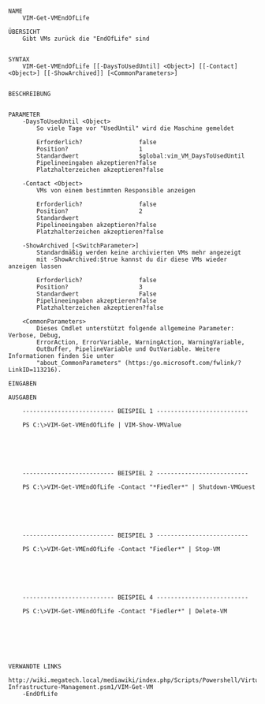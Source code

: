 ﻿```

NAME
    VIM-Get-VMEndOfLife
    
ÜBERSICHT
    Gibt VMs zurück die "EndOfLife" sind
    
    
SYNTAX
    VIM-Get-VMEndOfLife [[-DaysToUsedUntil] <Object>] [[-Contact] <Object>] [[-ShowArchived]] [<CommonParameters>]
    
    
BESCHREIBUNG
    

PARAMETER
    -DaysToUsedUntil <Object>
        So viele Tage vor "UsedUntil" wird die Maschine gemeldet
        
        Erforderlich?                false
        Position?                    1
        Standardwert                 $global:vim_VM_DaysToUsedUntil
        Pipelineeingaben akzeptieren?false
        Platzhalterzeichen akzeptieren?false
        
    -Contact <Object>
        VMs von einem bestimmten Responsible anzeigen
        
        Erforderlich?                false
        Position?                    2
        Standardwert                 
        Pipelineeingaben akzeptieren?false
        Platzhalterzeichen akzeptieren?false
        
    -ShowArchived [<SwitchParameter>]
        Standardmäßig werden keine archivierten VMs mehr angezeigt
        mit -ShowArchived:$true kannst du dir diese VMs wieder anzeigen lassen
        
        Erforderlich?                false
        Position?                    3
        Standardwert                 False
        Pipelineeingaben akzeptieren?false
        Platzhalterzeichen akzeptieren?false
        
    <CommonParameters>
        Dieses Cmdlet unterstützt folgende allgemeine Parameter: Verbose, Debug,
        ErrorAction, ErrorVariable, WarningAction, WarningVariable,
        OutBuffer, PipelineVariable und OutVariable. Weitere Informationen finden Sie unter 
        "about_CommonParameters" (https:/go.microsoft.com/fwlink/?LinkID=113216). 
    
EINGABEN
    
AUSGABEN
    
    -------------------------- BEISPIEL 1 --------------------------
    
    PS C:\>VIM-Get-VMEndOfLife | VIM-Show-VMValue
    
    
    
    
    
    
    -------------------------- BEISPIEL 2 --------------------------
    
    PS C:\>VIM-Get-VMEndOfLife -Contact "*Fiedler*" | Shutdown-VMGuest
    
    
    
    
    
    
    -------------------------- BEISPIEL 3 --------------------------
    
    PS C:\>VIM-Get-VMEndOfLife -Contact "Fiedler*" | Stop-VM
    
    
    
    
    
    
    -------------------------- BEISPIEL 4 --------------------------
    
    PS C:\>VIM-Get-VMEndOfLife -Contact "Fiedler*" | Delete-VM
    
    
    
    
    
    
    
VERWANDTE LINKS
    http://wiki.megatech.local/mediawiki/index.php/Scripts/Powershell/Virtual-Infrastructure-Management.psm1/VIM-Get-VM
    -EndOfLife



```

